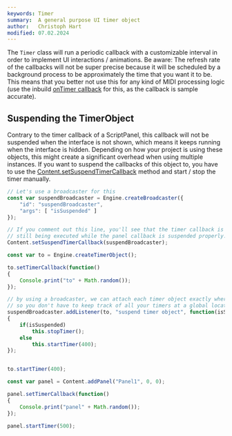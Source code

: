 ```yaml
---
keywords: Timer
summary:  A general purpose UI timer object
author:   Christoph Hart
modified: 07.02.2024
---
```

  
The `Timer` class will run a periodic callback with a customizable interval in order to implement UI interactions / animations. Be aware: The refresh rate of the callbacks will not be super precise because it will be scheduled by a background process to be approximately the time that you want it to be. This means that you better not use this for any kind of MIDI processing logic (use the inbuild [onTimer callback](/hise-modules/midi-processors/list/scriptprocessor#the-ontimer-callback) for this, as the callback is sample accurate).

## Suspending the TimerObject

Contrary to the timer callback of a ScriptPanel, this callback will not be suspended when the interface is not shown, which means it keeps running when the interface is hidden. Depending on how your project is using these objects, this might create a significant overhead when using multiple instances. If you want to suspend the callbacks of this object to, you have to use the [Content.setSuspendTimerCallback](/scripting/scripting-api/content#setsuspendtimercallback) method and start / stop the timer manually.

```javascript
// Let's use a broadcaster for this
const var suspendBroadcaster = Engine.createBroadcaster({
	"id": "suspendBroadcaster",
	"args": [ "isSuspended" ]
});

// If you comment out this line, you'll see that the timer callback is
// still being executed while the panel callback is suspended properly.
Content.setSuspendTimerCallback(suspendBroadcaster);

const var to = Engine.createTimerObject();

to.setTimerCallback(function()
{
	Console.print("to" + Math.random());
});

// by using a broadcaster, we can attach each timer object exactly where we define it,
// so you don't have to keep track of all your timers at a global location
suspendBroadcaster.addListener(to, "suspend timer object", function(isSuspended)
{
	if(isSuspended)
		this.stopTimer();
	else
		this.startTimer(400);
});


to.startTimer(400);

const var panel = Content.addPanel("Panel1", 0, 0);

panel.setTimerCallback(function()
{
	Console.print("panel" + Math.random());
});

panel.startTimer(500);
```